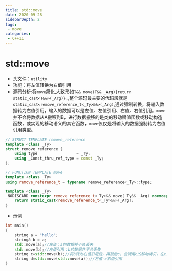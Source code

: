 ```yaml
---
title: std::move
date: 2020-09-28
sidebarDepth: 2
tags:
 - move
categories:
 - C++11
---
```


# std::move
- 头文件：`utility`
- 功能：将左值转换为右值引用
- 源码分析:将`move`简化,大致形如`T&& move(T&& _Arg){return static_cast<T&&>(_Arg)};`,整个源码最主要的代码段就是`static_cast<remove_reference_t<_Ty>&&>(_Arg)`,通过强制转换，将输入数据转为右值引用，输入的数据可以是左值、左值引用、右值、右值引用。`move`并不会将数据从A搬移到B，进行数据搬移的是类的移动赋值函数或移动构造函数，或实现的移动语义的其它函数，`move`仅仅是将输入的数据强制转为右值引用类型。
```c++
// STRUCT TEMPLATE remove_reference
template <class _Ty>
struct remove_reference {
    using type                 = _Ty;
    using _Const_thru_ref_type = const _Ty;
};

// FUNCTION TEMPLATE move
template <class _Ty>
using remove_reference_t = typename remove_reference<_Ty>::type;

template <class _Ty>
_NODISCARD constexpr remove_reference_t<_Ty>&& move(_Ty&& _Arg) noexcept { // forward _Arg as movable
    return static_cast<remove_reference_t<_Ty>&&>(_Arg);
}
```
- 示例
```c++
int main()
{
    string a = "hello";
    string& b = a;
    std::move(a);//左值：a的数据并不会丢失
    std::move(b);//左值引用：b的数据并不会丢失
    string c=std::move(b);//将b转为右值引用后，再赋给c，会调用c的移动拷贝，在c的移动拷贝构造中，会将b数据搬移到c，导致b数据丢失
    string d=std::move(std::move(a));//左值->右值引用
}
```
